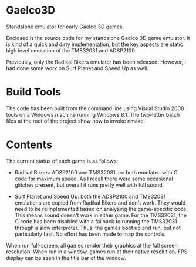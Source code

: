 Gaelco3D
========
Standalone emulator for early Gaelco 3D games.

Enclosed is the source code for my standalone Gaelco 3D game emulator. It is kind of a quick and dirty implementation, but the key aspects are static high level emulation of the TMS32031 and ADSP2100.

Previously, only the Radikal Bikers emulator has been released. However, I had done some work on Surf Planet and Speed Up as well.

Build Tools
===========
The code has been built from the command line using Visual Studio 2008 tools on a Windows machine running Windows 8.1. The two-letter batch files at the root of the project show how to invoke nmake.

Contents
========
The current status of each game is as follows:

* Radikal Bikers: ADSP2100 and TMS32031 are both emulated with C code for maximum speed. As I recall there were some occasional glitches present, but overall it runs pretty well with full sound.

* Surf Planet and Speed Up: both the ADSP2100 and TMS32031 emulations are copied from Radikal Bikers and don't work. They would need to be reimplemented based on analyzing the game-specific code. This means sound doesn't work in either game. For the TMS32031, the C code has been disabled with a fallback to running the TMS32031 through a slow interpreter. Thus, the games boot up and run, but not particularly fast. No effort has been made to map the controls.

When run full-screen, all games render their graphics at the full screen resolution. When run in a window, games run at their native resolution. FPS display can be seen in the title bar of the window.
